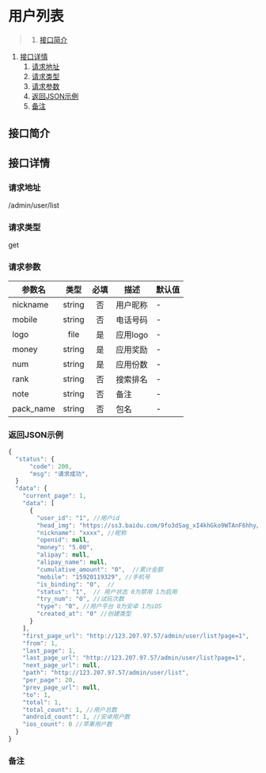 # 用户列表

>1. [接口简介](#接口简介 "接口简介")
1. [接口详情](#接口详情 "接口详情")
	1. [请求地址](#请求地址 "请求地址")
	1. [请求类型](#请求类型 "请求类型")
	1. [请求参数](#请求参数 "请求参数")
	1. [返回JSON示例](#返回JSON示例 "返回JSON示例")
	1. [备注](#备注 "备注")



## 接口简介


## 接口详情 

### 请求地址
/admin/user/list

### 请求类型
get

### 请求参数
| 参数名 | 类型 | 必填 | 描述 | 默认值 |
| --- | :---: | :---: | --- | --- |
| nickname | string | 否 | 用户昵称 | - |
| mobile | string | 否 | 电话号码 | - |
| logo | file | 是 | 应用logo | - |
| money | string | 是 | 应用奖励 | - |
| num | string | 是 | 应用份数 | - |
| rank | string | 否 | 搜索排名 | - |
| note | string | 否 | 备注 | - |
| pack_name | string | 否 | 包名 | - |


### 返回JSON示例
```javascript
{
  "status": {
      "code": 200,
      "msg": "请求成功",
  }
  "data": {
    "current_page": 1,
    "data": [
      {
        "user_id": "1", //用户id
        "head_img": "https://ss3.baidu.com/9fo3dSag_xI4khGko9WTAnF6hhy/image/h%3D300/sign=87d6daed02f41bd5c553eef461d881a0/f9198618367adab4b025268587d4b31c8601e47b.jpg",
        "nickname": "xxxx", //昵称
        "openid": null,
        "money": "5.00",
        "alipay": null,
        "alipay_name": null,
        "cumulative_amount": "0",  //累计金额
        "mobile": "15920119329", //手机号
        "is_binding": "0",  //
        "status": "1",  // 用户状态 0为禁用 1为启用
        "try_num": "0", //试玩次数
        "type": "0", //用户平台 0为安卓 1为iOS
        "created_at": "0" //创建类型
      }
    ],
    "first_page_url": "http://123.207.97.57/admin/user/list?page=1",
    "from": 1,
    "last_page": 1,
    "last_page_url": "http://123.207.97.57/admin/user/list?page=1",
    "next_page_url": null,
    "path": "http://123.207.97.57/admin/user/list",
    "per_page": 20,
    "prev_page_url": null,
    "to": 1,
    "total": 1,
    "total_count": 1, //用户总数
    "android_count": 1, //安卓用户数
    "ios_count": 0 //苹果用户数
  }
}
```

### 备注